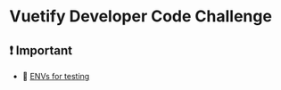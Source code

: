 # Vuetify Developer Code Challenge

## ❗️ Important
- 🚨 [ENVs for testing](https://github.com/elorenzen/vuetify-developer-code-challenge/commit/f5700968f61f4409c0fdeac874fc3fee42830c7c)
